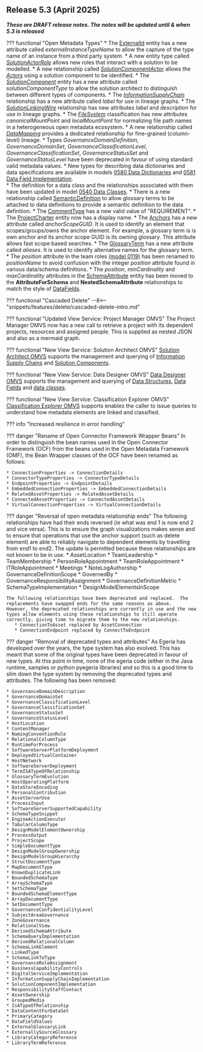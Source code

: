 <!-- SPDX-License-Identifier: CC-BY-4.0 -->
<!-- Copyright Contributors to the Egeria project. -->

## Release 5.3 (April 2025)

_**These are DRAFT release notes.  The notes will be updated until & when 5.3 is released**_

??? functional "Open Metadata Types"
    * The [ExternalId](/types/0017-External-Identifiers) entity has a new attribute called *externalInstanceTypeName* to allow the capture of the type name of an instance from a third party system.
    * A new entity type called [*SolutionActorRole*](/types/7/0730-Solution-Components) allows new roles that interact with a solution to be modelled.
    * A new relationship called [*SolutionComponentActor*](/types/7/0730-Solution-Components) allows the [*Actors*](/types/1/0110-Actors) using a solution component to be identified.
    * The [*SolutionComponent*](/types/7/0730-Solution-Components) entity has a new attribute called *solutionComponentType* to allow the solution architect to distinguish between different types of components.
    * The [*InformationSupplyChain*](/types/7/0720-Information-Supply-Chains) relationship has a new attribute called *label* for use in lineage graphs.
    * The [*SolutionLinkingWire*](/types/7/0735-Solution-Posts-and-Wires) relationship has new attributes *label* and *description* for use in lineage graphs.
    * The [*FileSystem*](/types/0/0056-Resource-Managers) classification has new attributes *canonicalMountPoint* and *localMountPoint* for normalizing file path names in a heterogeneous open metadata ecosystem.
    * A new relationship called [*DataMapping*](/types/7/0770-Lineage-Mapping) provides a dedicated relationship for fine-grained (column-level) lineage.
    * Types *GovernanceDomainDefinition*, *GovernanceDomainSet*, *GovernanceClassificationLevel*, *GovernanceClassificationSet*, *GovernanceStatusSet* and *GovernanceStatusLevel* have been deprecated in favour of using standard valid metadata values.
    * New types for describing data dictionaries and data specifications are available in models [0580 Data Dictionaries](/types/5/0580-Data-Dictionaries) and [0581 Data Field Implementation](/types/5/0581-Data-Field-Implementation).  
    * The definition for a data class and the relationships associated with them have been updated in model [0540 Data Classes](/types/5/0540-Data-Classes).
    * There is a new relationship called [SemanticDefinition](/types/3/0370-Semantic-Assignment) to allow glossary terms to be attached to data definitions to provide a semantic definition to the data definition.
    * The [CommentType](/types/1/0150-Feedback) has a new valid value of "REQUIREMENT".
    * The [ProjectCharter](/types/4/0442-Project-Charter) entity now has a display name.
    * The [Anchors](/types/0/0010-Base-Model) has a new attribute called *anchorScopeGUID*.  It is used to identify an element that scopes/groups/owns the anchor element. For example, a glossary term is is own anchor and its anchor scope GUID is its owning glossary.  This attribute allows fast scope based searches.
    * The [GlossaryTerm](/types/3/0330-Terms) has a new attribute called *aliases*.  It is used to identify alternative names for the glossary term.
    * The *position* attribute in the team roles [(model 0119)](/types/1/0119-Team-Roles) has been renamed to *positionName* to avoid confusion with the integer *position* attribute found in various data/schema definitions.
    * The *position*, *minCardinality* and *maxCardinality* attributes in the [SchemaAttribute](/types/5/0505-Schema-Attribute) entity has been moved to the **AttributeForSchema** and **NestedSchemaAttribute** relationships to match the style of [DataFields](/types/5/0581-Data-Field-Implementation).

??? functional "Cascaded Delete"
    --8<-- "snippets/features/delete/cascaded-delete-intro.md"

??? functional "Updated View Service: Project Manager OMVS"
    The Project Manager OMVS now has a new call to retrieve a project with its dependent projects, resources and assigned people.  This is supplied as nested JSON and also as a mermaid graph.

??? functional "New View Service: Solution Architect OMVS"
    [Solution Architect OMVS](/services/omvs/solution-architect/overview) supports the management and querying of [Information Supply Chains](/concepts/information-supply-chain) and [Solution Components](/concepts/solution-component).

??? functional "New View Service: Data Designer OMVS"
    [Data Designer OMVS](/services/omvs/data-designer/overview) supports the management and querying of [Data Structures](/concepts/data-structure), [Data Fields](/concepts/data-field) and [data classes](/concepts/data-class).

??? functional "New View Service: Classification Explorer OMVS"
    [Classification Explorer OMVS](/services/omvs/classification-explorer/overview) supports enables the caller to issue queries to understand how metadata elements are linked and classified.

??? info "Increased resilience in error handling"

??? danger "Rename of Open Connector Framework Wrapper Beans"
    In order to distinguish the bean names used in the Open Connector Framework (OCF) from the beans used in the Open Metadata Framework (OMF), the Bean Wrapper classes of the OCF have been renamed as follows:

    * ConnectionProperties -> ConnectionDetails
    * ConnectorTypeProperties -> ConnectorTypeDetails
    * EndpointProperties -> EndpointDetails
    * EmbeddedConnectionProperties -> EmbeddedConnectionDetails
    * RelatedAssetProperties -> RelatedAssetDetails
    * ConnectedAssetProperties -> ConnectedAssetDetails
    * VirtualConnectionProperties -> VirtualConnectionDetails

??? danger "Reversal of open metadata relationship ends"
    The following relationships have had their ends reversed (ie what was end 1 is now end 2 and vice versa).  This is to ensure the graph visualizations makes sense and to ensure that operations that use the anchor support (such as delete element) are able to reliably navigate to dependent elements by travelling from end1 to end2.  The update is permitted because these relationships are not known to be in use.
       * AssetLocation
       * TeamLeadership
       * TeamMembership
       * PersonRoleAppointment
       * TeamRoleAppointment
       * ITRoleAppointment
       * Meetings
       * NoteLogAuthorship
       * GovernanceDefinitionScope
       * GovernedBy
       * GovernanceResponsibilityAssignment
       * GovernanceDefinitionMetric
       * SchemaTypeImplementation
       * DesignModelElementsInScope
    
    The following relationships have been deprecated and replaced.  The replacements have swapped ends for the same reasons as above.  However, the deprecated relationships are currently in use and the new types allow elements using these relationships to still operate correctly, giving time to migrate them to the new relationships.
       * ConnectionToAsset replaced by AssetConnection
       * ConnectionEndpoint replaced by ConnectToEndpoint

??? danger "Removal of deprecated types and attributes"
    As Egeria has developed over the years, the type system has also evolved.  This has meant that some of the original types have been deprecated in favour of new types.  At this point in time, none of the egeria code (either in the Java runtime, samples or python pyegeria libraries) and so this is a good time to slim down the type system by removing the deprecated types and attributes.  The following has been removed:
    
    * GovernanceDomainDescription
    * GovernanceDomainSet
    * GovernanceClassificationLevel
    * GovernanceClassificationSet    
    * GovernanceStatusSet
    * GovernanceStatusLevel
    * HostLocation
    * ContentManager
    * NamingConventionRule
    * RelationalColumnType
    * RuntimeForProcess
    * SoftwareServerPlatformDeployment
    * DeployedVirtualContainer
    * HostNetwork
    * SoftwareServerDeployment
    * TermISATypeOFRelationship
    * GlossaryTermEvolution
    * HostOperatingPlatform
    * DataStoreEncoding
    * PersonalContribution
    * AssetServerUse
    * ProcessInput
    * SoftwareServerSupportedCapability
    * SchemaTypeSnippet
    * EngineActionExecutor
    * TabularColumnType
    * DesignModelElementOwnership
    * ProcessOutput
    * ProjectScope
    * SimpleDocumentType
    * DesignModelGroupOwnership
    * DesignModelGroupHierarchy
    * StructDocumentType
    * MapDocumentType
    * KnownDuplicateLink
    * BoundedSchemaType
    * ArraySchemaType
    * SetSchemaType
    * BoundedSchemaElementType
    * ArrayDocumentType
    * SetDocumentType
    * GovernanceConfidentialityLevel
    * SubjectAreaGovernance
    * ZoneGovernance
    * RelationalView
    * DerivedSchemaAttribute
    * SchemaQueryImplementation
    * DerivedRelationalColumn
    * SchemaLinkElement
    * LinkedType
    * SchemaLinkToType
    * GovernanceRoleAssignment
    * BusinessCapabilityControls
    * DigitalServiceImplementation
    * InformationSupplyChainImplementation
    * SolutionComponentImplementation
    * ResponsibilityStaffContact
    * AssetOwnership
    * GroupedMedia
    * IsATypeOfRelationship
    * DataContentForDataSet
    * PrimaryCategory
    * DataFieldValues
    * ExternalGlossaryLink
    * ExternallySourceGlossary
    * LibraryCategoryReference
    * LibraryTermReference